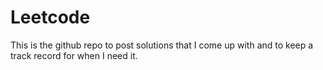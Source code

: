 # Leetcode
This is the github repo to post solutions that I come up with and to keep a track record for when I need it.
